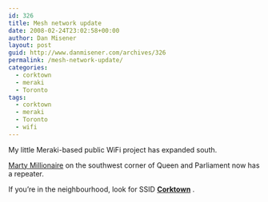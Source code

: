 ```yaml
---
id: 326
title: Mesh network update
date: 2008-02-24T23:02:58+00:00
author: Dan Misener
layout: post
guid: http://www.danmisener.com/archives/326
permalink: /mesh-network-update/
categories:
  - corktown
  - meraki
  - Toronto
tags:
  - corktown
  - meraki
  - Toronto
  - wifi
---
```

My little Meraki-based public WiFi project has expanded south.

[Marty Millionaire](http://www.martymillionaire.net/) on the southwest corner of Queen and Parliament now has a repeater.

If you&#8217;re in the neighbourhood, look for SSID **[Corktown](http://public.meraki.com/network/Corktown)** .